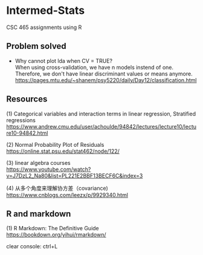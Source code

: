 # Intermed-Stats
CSC 465 assignments using R

## Problem solved
- Why cannot plot lda when CV = TRUE?</br>
When using cross-validation, we have n models instend of one. Therefore, we don't have linear discriminant values or means anymore.</br>
https://pages.mtu.edu/~shanem/psy5220/daily/Day12/classification.html

## Resources
(1) Categorical variables and interaction terms in linear regression, Stratified regressions</br>
https://www.andrew.cmu.edu/user/achoulde/94842/lectures/lecture10/lecture10-94842.html

(2) Normal Probability Plot of Residuals</br>
https://online.stat.psu.edu/stat462/node/122/

(3) linear algebra courses</br>
https://www.youtube.com/watch?v=J7DzL2_Na80&list=PL221E2BBF13BECF6C&index=3

(4) 从多个角度来理解协方差（covariance)</br>
https://www.cnblogs.com/leezx/p/9929340.html

## R and markdown
(1) R Markdown: The Definitive Guide</br>
https://bookdown.org/yihui/rmarkdown/

clear console: ctrl+L
